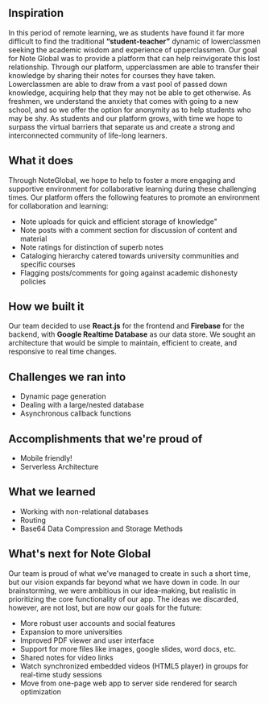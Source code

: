 ## Inspiration
In this period of remote learning, we as students have found it far more difficult to find the traditional __“student-teacher”__ dynamic of lowerclassmen seeking the academic wisdom and experience of upperclassmen. Our goal for Note Global was to provide a platform that can help reinvigorate this lost relationship. Through our platform, upperclassmen are able to transfer their knowledge by sharing their notes for courses they have taken. Lowerclassmen are able to draw from a vast pool of passed down knowledge, acquiring help that they may not be able to get otherwise. As freshmen, we understand the anxiety that comes with going to a new school, and so we offer the option for anonymity as to help students who may be shy. As students and our platform grows, with time we hope to surpass the virtual barriers that separate us and create a strong and interconnected community of life-long learners. 

## What it does
Through NoteGlobal, we hope to help to foster a more engaging and supportive environment for collaborative learning during these challenging times. Our platform offers the following features to promote an environment for collaboration and learning:
<ul>
	<li> Note uploads for quick and efficient storage of knowledge" </li>
	<li> Note posts with a comment section for discussion of content and material</li>
	<li> Note ratings for distinction of superb notes</li>
	<li> Cataloging hierarchy catered towards university communities and specific courses </li>
	<li> Flagging posts/comments for going against academic dishonesty policies</li>
</ul>

## How we built it
Our team decided to use **React.js** for the frontend and **Firebase** for the backend, with **Google Realtime Database** as our data store. We sought an architecture that would be simple to maintain, efficient to create, and responsive to real time changes.

## Challenges we ran into
<ul>
<li>Dynamic page generation</li>
<li>Dealing with a large/nested database</li>
<li>Asynchronous callback functions</li>
</ul>

## Accomplishments that we're proud of
<ul>
<li>Mobile friendly!</li>
<li>Serverless Architecture</li>
</ul>

## What we learned
<ul>
<li>Working with non-relational databases</li>
<li>Routing</li>
<li>Base64 Data Compression and Storage Methods</li>
</ul>

## What's next for Note Global
Our team is proud of what we’ve managed to create in such a short time, but our vision expands far beyond what we have down in code. In our brainstorming, we were ambitious in our idea-making, but realistic in prioritizing the core functionality of our app. The ideas we discarded, however, are not lost, but are now our goals for the future: 
<ul>
<li>More robust user accounts and social features</li>
<li>Expansion to more universities</li>
<li>Improved PDF viewer and user interface</li>
<li>Support for more files like images, google slides, word docs, etc.</li>
<li>Shared notes for video links</li>
<li>Watch synchronized embedded videos (HTML5 player) in groups for real-time study sessions</li>
<li>Move from one-page web app to server side rendered for search optimization</li>
</ul>
